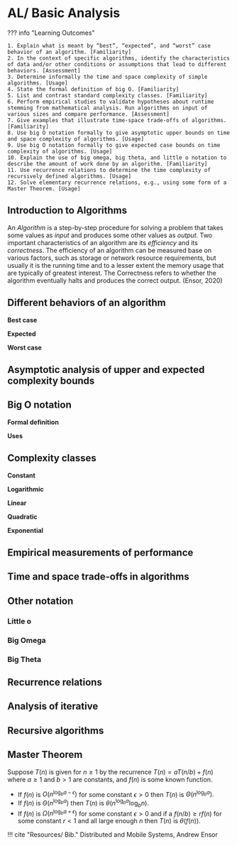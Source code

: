 # AL/ Basic Analysis

??? info "Learning Outcomes"
    
    1. Explain what is meant by “best”, “expected”, and “worst” case behavior of an algorithm. [Familiarity]
    2. In the context of specific algorithms, identify the characteristics of data and/or other conditions or assumptions that lead to different behaviors. [Assessment]
    3. Determine informally the time and space complexity of simple algorithms. [Usage]
    4. State the formal definition of big O. [Familiarity]
    5. List and contrast standard complexity classes. [Familiarity]
    6. Perform empirical studies to validate hypotheses about runtime stemming from mathematical analysis. Run algorithms on input of various sizes and compare performance. [Assessment]
    7. Give examples that illustrate time-space trade-offs of algorithms. [Familiarity]
    8. Use big O notation formally to give asymptotic upper bounds on time and space complexity of algorithms. [Usage]
    9. Use big O notation formally to give expected case bounds on time complexity of algorithms. [Usage]
    10. Explain the use of big omega, big theta, and little o notation to describe the amount of work done by an algorithm. [Familiarity]
    11. Use recurrence relations to determine the time complexity of recursively defined algorithms. [Usage]
    12. Solve elementary recurrence relations, e.g., using some form of a Master Theorem. [Usage]

## Introduction to Algorithms

An *Algorithm* is a step-by-step procedure for solving a problem that takes some values as *input* and produces some other values as *output*. Two important characteristics of an algorithm are its *efficiency* and its *correctness*.  The efficiency of an algorithm can be measured base on various factors, such as storage or network resource requirements, but usually it is the running time and to a lesser extent the memory usage that are typically of greatest interest.  The Correctness refers to whether the algorithm eventually halts and produces the correct output. (Ensor, 2020)

## Different behaviors of an algorithm

**Best case**



**Expected**



**Worst case** 



## Asymptotic analysis of upper and expected complexity bounds

## Big O notation

**Formal definition**


**Uses**


## Complexity classes

**Constant**

**Logarithmic**

**Linear**

**Quadratic**

**Exponential**

## Empirical measurements of performance

## Time and space trade-offs in algorithms

## Other notation

### Little o 

### Big Omega

### Big Theta

## Recurrence relations

## Analysis of iterative 

## Recursive algorithms

## Master Theorem

Suppose $T(n)$ is given for $n \geq 1$ by the recurrence $T(n) = aT(n/b) + f(n)$ where $a \geq 1$ and $b > 1$ are constants, and $f(n)$ is some known function.

- If $f(n)$ is $O(n^{\log_{b}a-\epsilon})$ for some constant $\epsilon > 0$ then $T(n)$ is $\Theta({n^{\log_{b}a})}.$
- If $f(n)$ is $\Theta({n^{\log_{b}a}})$ then $T(n)$ is $\theta({n^{\log_{b}a}} \log_{b}n).$
- If $f(n)$ is $\Omega({n^{\log_{b}a+\epsilon}})$ for some constant $\epsilon > 0$ and if a $f(n/b) \geq r f(n)$ for some constant $r < 1$ and all large enough $n$ then $T(n)$ is $\theta(f(n)).$

!!! cite "Resources/ Bib."
    Distributed and Mobile Systems, Andrew Ensor